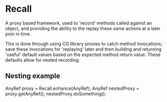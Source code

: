# Recall
A proxy based framework, used to 'record' methods called against an object, and providing the ability to the replay these same actions at a later poin in time.

This is done through using CG library proxies to catch method invocations; save these invocations for 'replaying' later and then building and returning 'useful' default values based on the expected method return value. These defaults allow for nested recording.

## Nesting example
AnyRef proxy = Recall.enhance(AnyRef);
AnyRef nestedProxy = proxy.getAnyRef();
nestedProxy.doSomething();


